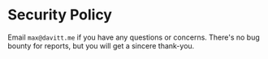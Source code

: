 # Security Policy

Email `max@davitt.me` if you have any questions or concerns. There's no bug bounty for reports, but you will get a sincere thank-you.
